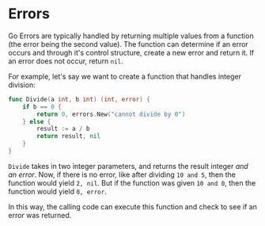 # Errors

Go Errors are typically handled by returning multiple values from a function (the error being the second value). The function can determine if an error occurs and through it's control structure, create a new error and return it. If an error does not occur, return `nil`.

For example, let's say we want to create a function that handles integer division:

```go
func Divide(a int, b int) (int, error) {
	if b == 0 {
		return 0, errors.New("cannot divide by 0")
	} else {
		result := a / b
		return result, nil
	}
}
```

`Divide` takes in two integer parameters, and returns the result integer _and an error_. Now, if there is no error, like after dividing `10 and 5`, then the function would yield `2, nil`. But if the function was given `10 and 0`, then the function would yield `0, error`.

In this way, the calling code can execute this function and check to see if an error was returned. 